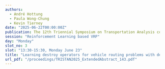 ```yaml
---
authors:
  - André Hottung
  - Paula Wong-Chung
  - Kevin Tierney
date: "2025-06-22T00:00:00Z"
publication: The 12th Triennial Symposium on Transportation Analysis conference
session: "Reinforcement Learning based VRP"
day: "Monday"
slot_no: 3
slot: "13:30-15:30, Monday June 23"
title: "Learning destroy operators for vehicle routing problems with deep neural networks"
url_pdf: "/proceedings/TRISTAN2025_ExtendedAbstract_143.pdf"
---
```

